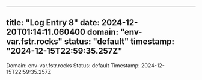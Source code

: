 
---
title: "Log Entry 8"
date: 2024-12-20T01:14:11.060400
domain: "env-var.fstr.rocks"
status: "default"
timestamp: "2024-12-15T22:59:35.257Z"
---

Domain: env-var.fstr.rocks
Status: default
Timestamp: 2024-12-15T22:59:35.257Z
